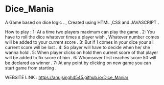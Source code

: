 # Dice_Mania
A Game based on dice logic .., Created using HTML ,CSS and JAVASCRIPT . 

How to play :
1: At a time two players maximum can play the game .
2: You have to roll the dice whatever times a player wish , Whatever number comes will be added to your current score . 
3: But if 1 comes in your dice your all current score will be lost . 
4: So player will have to decide when he/ she wanna hold . 
5: When player clicks on hold then current score of that player will be added to fix score of him .
6: Whomsover first reaches score 50 will be declared as winner .
7: At any point by clicking on new game you can start game from starting . 

WEBSITE LINK : https://anujsingh4545.github.io/Dice_Mania/
